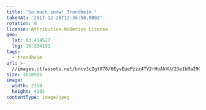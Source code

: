 ```yaml
---
title: 'So much snow! Trondheim '
takenAt: '2017-12-26T12:36:50.000Z'
rotation: 0
license: Attribution-NoDerivs License
geo:
  lat: 63.414527
  lng: 10.334191
tags:
  - trondheim
url: >-
  //images.ctfassets.net/bncv3c2gt878/6EyvEuePzzz4TV2rHoAkVU/23e1b0a290ec6767dd9a700568373658/so-much-snow-trondheim_39281803152_o
size: 3018985
image:
  width: 2358
  height: 4192
contentType: image/jpeg
---
```


